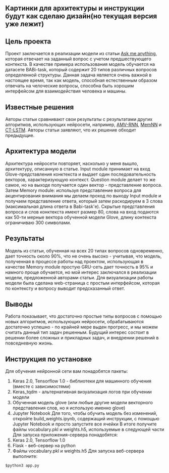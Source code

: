## Картинки для архитектуры и инструкции будут как сделаю дизайн(но текущая версия уже лежит)

## Цель проекта
Проект заключается в реализации модели из статьи [Ask me anything](https://arxiv.org/pdf/1506.07285.pdf), которая отвечает на заданный вопрос с учетом предшествующего контекста. В качестве примера использования модель обучается на датасете BABi-task, который содержит 20 типов различных вопросов определенной структуры. Данная задача является очень важной в настоящее время, так как модель, способная естественным образом отвечать на челоческие вопросы, способна быть хорошим интерфейсом для взаимодействия человека и машины.
## Известные решения
Авторы статьи сравнивают свои результаты с результатами других алгоритмов, использующих нейросети, например, [AMV-RNN](https://nlp.stanford.edu/pubs/SocherHuvalManningNg_EMNLP2012.pdf), [MemNN](https://arxiv.org/pdf/1503.08895.pdf) и [CT-LSTM](https://arxiv.org/pdf/1503.00075.pdf). Авторы статьи заявляют, что их решение обходит предыдущие.
## Архитектура модели
Архитектура нейросети повторяет, насколько у меня вышло, архитектуру, описанную в статье. Input module принимает на вход Glove-представления конктекста и выдает один последовательность векторов, характеризующую контекст. Question module делает то же самое, но на выходе получается один вектор - представление вопроса. Затем Memory module: используя представление вопроса для акцентирования внимания мы делаем проход по выходу Input module и получаем представление ответа, который затем раскодируем в 3 слова (максимальная длина ответа в Babi-task'е). Скрытые представления вопроса и слов конктекста имеют размер 80, слова на вход подаются как 50-ти мерные вектора обученной модели Glove, длину контекста ограничиваю 300 символами.
## Результаты
Модель из статьи, обученная на всех 20 типах вопросов одновременно, дает точность около 90%, что не очень высоко - учитывая, что модель, полученная в процессе работы над проектом, использующая в качестве Memory module простую GRU-сеть дает точность в 95% и намного проще обучается, но мой интерес заключался в реализации модели, предложенной авторами статьи.
Для визуализации работы модели была сделана web-страница с простым интерфейсом, которая по контексту и вопросу выводит предсказанный ответ.
## Выводы
Работа показывает, что достаточно простые типы вопросов с помощью новых алгоритмов, использующих нейросети, обрабатываются достаточно успешно - по крайней мере выден прогресс, и мы можем считать данный тип задач решенным. Будущий интерес состоит в решении более сложных и прикладных задач, и внедрении решений в повседневную жизнь. 
## Инструкция по установке
Для обучения нейронной сети вам понадобятся пакеты:
1) Keras 2.0, Tensorflow 1.0 - библиотеки для машинного обучения (вместе с зависимостями)
2) Keras_tqdm - альтернативная визуализация логов при обучении модели
3) Обученная модель glove (или любые другие модели векторного представления слов, но я использую именно glove)
4) Jupyter Notebook
Для того, чтобы обучить модель без изменений, откройте build_weights.ipynb, содержащий инструкции, с помощью Jupyter Notebook и просто запустите все ячейки
В итоге получите файлы vocabulary.pkl и weights.h5, используемые в следующей части
Для запуска приложения-сервера понадобятся:
1) Keras 2.0, Tensorflow 1.0
2) Flask - веб-сервер на python
3) Файлы vocabulary.pkl и weights.h5
Для запуска веб-сервера выполните:
~~~~
$python3 app.py
~~~~

